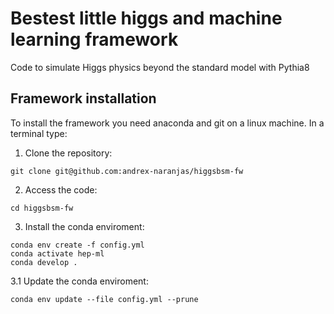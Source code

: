 # Bestest little higgs and machine learning framework


Code to simulate Higgs physics beyond the standard model with Pythia8

## Framework installation

To install the framework you need anaconda and git on a linux machine. In a terminal type:
1. Clone the repository:
  ```
  git clone git@github.com:andrex-naranjas/higgsbsm-fw
  ```
2. Access the code:
  ```
  cd higgsbsm-fw
  ```
3. Install the conda enviroment:
  ```
  conda env create -f config.yml
  conda activate hep-ml
  conda develop .
  ```
3.1 Update the conda enviroment:
   ```
   conda env update --file config.yml --prune
   ```

